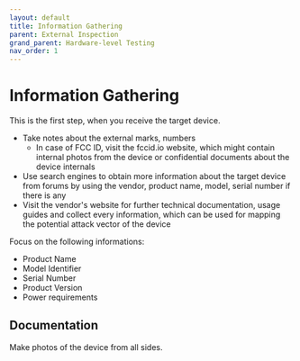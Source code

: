 ```yaml
---
layout: default
title: Information Gathering
parent: External Inspection
grand_parent: Hardware-level Testing
nav_order: 1
---
```


# Information Gathering

This is the first step, when you receive the target device.
- Take notes about the external marks, numbers
  - In case of FCC ID, visit the fccid.io website, which might contain internal photos from the device or confidential documents about the device internals  
- Use search engines to obtain more information about the target device from forums by using the vendor, product name, model, serial number if there is any
- Visit the vendor's website for further technical documentation, usage guides and collect every information, which can be used for mapping the potential attack vector of the device

Focus on the following informations:
- Product Name
- Model Identifier
- Serial Number
- Product Version
- Power requirements

## Documentation

Make photos of the device from all sides.
